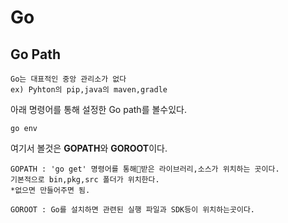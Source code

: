 # Go

## Go Path
```
Go는 대표적인 중앙 관리소가 없다
ex) Pyhton의 pip,java의 maven,gradle
```
아래 명령어를 통해 설정한 Go path를 볼수있다.
```
go env
```

여기서 볼것은 **GOPATH**와 **GOROOT**이다.
```
GOPATH : 'go get' 명령어를 통해받은 라이브러리,소스가 위치하는 곳이다.
기본적으로 bin,pkg,src 폴더가 위치한다. 
*없으면 만들어주면 됨.

GOROOT : Go를 설치하면 관련된 실행 파일과 SDK등이 위치하는곳이다.
```